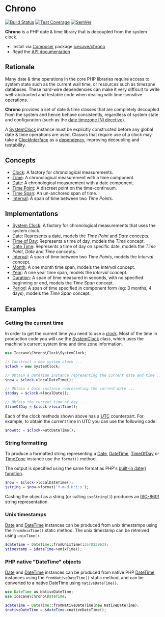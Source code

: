 # Chrono

[![Build Status]](https://travis-ci.org/IcecaveStudios/chrono)
[![Test Coverage]](https://coveralls.io/r/IcecaveStudios/chrono?branch=develop)
[![SemVer]](http://semver.org)

**Chrono** is a PHP date & time library that is decoupled from the system clock.

* Install via [Composer](http://getcomposer.org) package [icecave/chrono](https://packagist.org/packages/icecave/chrono)
* Read the [API documentation](http://icecavestudios.github.io/chrono/artifacts/documentation/api/)

## Rationale

Many date & time operations in the core PHP libraries require access to system state such as the current wall time, or
resources such as timezone databases. These hard-wire dependencies can make it very difficult to write well-abstracted
and testable code when dealing with time-sensitive operations.

**Chrono** provides a set of date & time classes that are completely decoupled from the system and hence behave
consistently, regardless of system state and configuration (such as the
[date.timezone INI directive](http://www.php.net/manual/en/datetime.configuration.php#ini.date.timezone)).

A [SystemClock](src/Icecave/Chrono/Clock/SystemClock.php) instance must be explicitly constructed before any global
date & time operations are used. Classes that require use of a clock may take a [ClockInterface](src/Icecave/Chrono/Clock/ClockInterface.php)
as a [dependency](http://en.wikipedia.org/wiki/Dependency_injection), improving decoupling and testability.

## Concepts

* [Clock](src/Icecave/Chrono/Clock/ClockInterface.php): A factory for chronological measurements.
* [Time](src/Icecave/Chrono/TimeInterface.php): A chronological measurement with a time component.
* [Date](src/Icecave/Chrono/DateInterface.php): A chronological measurement with a date component.
* [Time Point](src/Icecave/Chrono/TimePointInterface.php): A discreet point on the time-continuum.
* [Time Span](src/Icecave/Chrono/TimeSpan/TimeSpanInterface.php): An un-anchored span of time.
* [Interval](src/Icecave/Chrono/Interval/IntervalInterface.php): A span of time between two *Time Points*.

## Implementations

* [System Clock](src/Icecave/Chrono/Clock/SystemClock.php): A factory for chronological measurements that uses the system clock.
* [Date](src/Icecave/Chrono/Date.php): Represents a date, models the *Time Point* and *Date* concepts.
* [Time of Day](src/Icecave/Chrono/TimeOfDay.php): Represents a time of day, models the *Time* concept.
* [Date Time](src/Icecave/Chrono/DateTime.php): Represents a time of day on specific date, models the *Time Point*, *Date* and *Time* concepts.
* [Interval](src/Icecave/Chrono/Interval/Interval.php): A span of time between two *Time Points*, models the *Interval* concept.
* [Month](src/Icecave/Chrono/Interval/Month.php): A one month time span, models the *Interval* concept.
* [Year](src/Icecave/Chrono/Interval/Year.php): A one year time span, models the *Interval* concept.
* [Duration](src/Icecave/Chrono/TimeSpan/Duration.php): A span of time measured in seconds, with no specified beginning or end, models the *Time Span* concept.
* [Period](src/Icecave/Chrono/TimeSpan/Period.php): A span of time specified in component form (eg: 3 months, 4 days), models the *Time Span* concept.

## Examples

### Getting the current time

In order to get the current time you need to use a [clock](src/Icecave/Chrono/Clock/ClockInterface.php).
Most of the time in production code you will use the [SystemClock](src/Icecave/Chrono/Clock/SystemClock.php) class,
which uses the machine's current system time and time zone information.

```php
use Icecave\Chrono\Clock\SystemClock;

// Construct a new system clock ...
$clock = new SystemClock;

// Obtain a DateTime instance representing the current date and time ...
$now = $clock->localDateTime();

// Obtain a Date instance representing the current date ...
$today = $clock->localDate();

// Obtain the current time of day ...
$timeOfDay = $clock->localTime();
```

Each of the clock methods shown above has a [UTC](http://en.wikipedia.org/wiki/Coordinated_Universal_Time) counterpart.
For example, to obtain the current time in UTC you can use the following code:

```php
$nowUtc = $clock->utcDateTime();
```

### String formatting

To produce a formatted string representing a [Date](src/Icecave/Chrono/Date.php), [DateTime](src/Icecave/Chrono/DateTime.php),
[TimeOfDay](src/Icecave/Chrono/TimeOfDay.php) or [TimeZone](src/Icecave/Chrono/TimeZone.php) instance use the `format()`
method.

The output is specified using the same format as PHP's [built-in date() function](http://php.net/manual/en/function.date.php).

```php
$now = $clock->localDateTime();
$string = $now->format('Y-m-d H:i:s');
```

Casting the object as a string (or calling `isoString()`) produces an [ISO-8601](http://en.wikipedia.org/wiki/ISO_8601)
string representation.

### Unix timestamps

[Date](src/Icecave/Chrono/Date.php) and [DateTime](src/Icecave/Chrono/DateTime.php) instances can be produced from unix
timestamps using the `fromUnixTime()` static method. The unix timestamp can be retreived using `unixTime()`.

```php
$dateTime = DateTime::fromUnixTime(1367823963);
$timestamp = $dateTime->unixTime();
```

### PHP native "DateTime" objects

[Date](src/Icecave/Chrono/Date.php) and [DateTime](src/Icecave/Chrono/DateTime.php) instances can be produced from
native PHP [DateTime](http://php.net/manual/en/class.datetime.php) instances using the `fromNativeDateTime()` static
method, and can be converted to a native DateTime using `nativeDateTime()`.

```php
use DateTime as NativeDateTime;
use Icecave\Chrono\DateTime;

$dateTime = DateTime::fromNativeDateTime(new NativeDateTime);
$nativeDateTime = $dateTime->nativeDateTime();
```

<!-- references -->
[Build Status]: http://b.adge.me/travis/IcecaveStudios/chrono/develop.svg
[Test Coverage]: http://b.adge.me/coveralls/IcecaveStudios/chrono/develop.svg
[SemVer]: http://b.adge.me/:semver-0.2.0-yellow.svg
